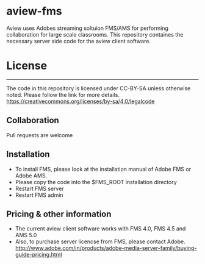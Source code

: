# aview-fms

Aview uses Adobes streaming soltuion FMS/AMS for performing collaboration for large scale classrooms. This repository containes the necessary server side code for the aview client software.

# License
----------------
The code in this repository is licensed under CC-BY-SA unless otherwise noted. Please follow the link for more details.
https://creativecommons.org/licenses/by-sa/4.0/legalcode

Collaboration
-----------
Pull requests are welcome


Installation
----------
* To install FMS, please look at the installation manual of Adobe FMS or Adobe AMS.
* Please copy the code into the $FMS_ROOT installation directory
* Restart FMS server
* Restart FMS admin


Pricing & other information
-------------
* The current aview client software works with FMS 4.0, FMS 4.5 and AMS 5.0
* Also, to purchase server licencse from FMS, please contact Adobe. 
http://www.adobe.com/in/products/adobe-media-server-family/buying-guide-pricing.html

